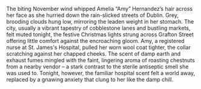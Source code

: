 The biting November wind whipped Amelia “Amy” Hernandez’s hair across her face as she hurried down the rain-slicked streets of Dublin.  Grey, brooding clouds hung low, mirroring the leaden weight in her stomach.  The city, usually a vibrant tapestry of cobblestone lanes and bustling markets, felt muted tonight, the festive Christmas lights strung across Grafton Street offering little comfort against the encroaching gloom.  Amy, a registered nurse at St. James's Hospital, pulled her worn wool coat tighter, the collar scratching against her chapped cheeks.  The scent of damp earth and exhaust fumes mingled with the faint, lingering aroma of roasting chestnuts from a nearby vendor – a stark contrast to the sterile antiseptic smell she was used to. Tonight, however, the familiar hospital scent felt a world away, replaced by a gnawing anxiety that clung to her like the damp chill.

